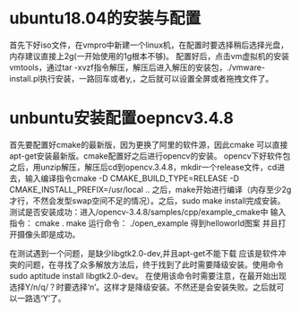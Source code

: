 <h1>ubuntu18.04的安装与配置</h1>
<p>首先下好iso文件，在vmpro中新建一个linux机，在配置时要选择稍后选择光盘，内存建议直接上2g(一开始使用的1g根本不够)。
配置好后，点击vm虚拟机的安装vmtools，通过tar -xvzf指令解压，解压后进入解压的安装包，./vmware-install.pl执行安装，一路回车或者y,，之后就可以设置全屏或者拖拽文件了。</p>
<h1>unbuntu安装配置oepncv3.4.8</h1>
 <p>首先要配置好cmake的最新版，因为更换了阿里的软件源，因此cmake 可以直接apt-get安装最新版。cmake配置好之后进行opencv的安装。
opencv下好软件包之后，用unzip解压，解压后cd到opencv.3.4.8，mkdir一个release文件，cd进去，输入编译指令cmake -D CMAKE_BUILD_TYPE=RELEASE -D CMAKE_INSTALL_PREFIX=/usr/local ..
之后，make开始进行编译（内存至少2g才行，不然会发型swap空间不足的情况）。之后，sudo make install完成安装。
测试是否安装成功：进入/opencv-3.4.8/samples/cpp/example_cmake中 输入指令： cmake . make 运行命令： ./open_example 得到helloworld图案 并且打开摄像头即是成功。</p>
  <p2>在测试遇到一个问题，是缺少libgtk2.0-dev,并且apt-get不能下载</p2>
 应该是软件冲突的问题，在寻找了众多解放方法后，终于找到了此时需要降级安装。使用命令sudo aptitude install libgtk2.0-dev。
在使用该命令时需要注意，在最开始出现选择Y/n/q/？时要选择‘n’。这样才是降级安装。不然还是会安装失败。之后就可以一路选‘Y’了。
